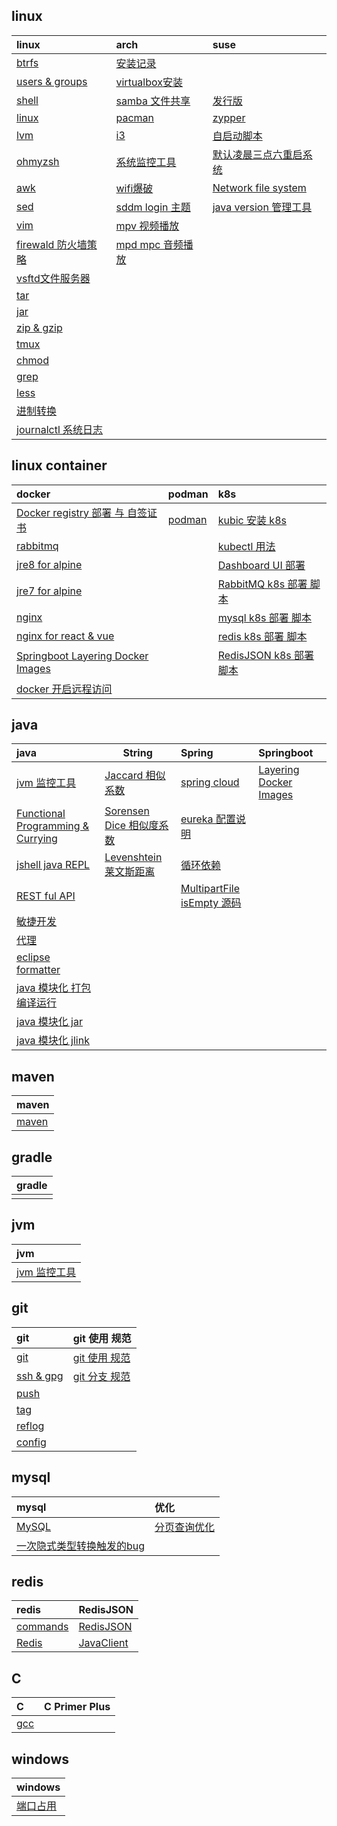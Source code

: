 <script type="text/javascript">
    let startTime=new Date('2021/12/18 20:53:00');
    function getTime()
    {
        const ms = Math.floor((new Date() - startTime));
        const d = Math.floor(ms / 86400000);
        const h = Math.floor((ms-d*86400000) / 3600000);
        const m = Math.floor((ms-d*86400000-h*3600000) / 60000);
        const s = Math.floor((ms-d*86400000-h*3600000-m*60000) / 1000);

        const daysText=d.toString()+' days,';
        let hoursText="";
        let minutesText="";
        if(h>0)
            hoursText=h.toString()+' hours,';
        if(m>0)
            minutesText=m.toString()+' minutes and ';
        document.getElementById("time").innerHTML=daysText+hoursText+minutesText+s.toString()+' seconds have passed';
    }
    setInterval(getTime,1000);
</script>

<div id='time' style="text-align: center;font-size: 40px;color: cyan;"></div>

## linux

| **linux**                                          | **arch**                                   | **suse**                                         |
| :------------------------------------------------- | :----------------------------------------- | :----------------------------------------------- |
| [btrfs](linux/btrfs.md)                            | [安装记录](linux/arch/install.md)          |                                                  |
| [users & groups](linux/user.md)                    | [virtualbox安装](linux/arch/virtualbox.md) |                                                  |
| [shell](linux/shell.md)                            | [samba 文件共享](linux/arch/samba.md)      | [发行版](linux/suse/microos.md)                  |
| [linux](linux/linux.md)                            | [pacman](linux/arch/pacman.md)             | [zypper](linux/suse/zypper.md)                   |
| [lvm](linux/tools/lvm.md)                          | [i3](linux/arch/i3.md)                     | [自启动脚本](linux/suse/init.md)                 |
| [ohmyzsh](linux/tools/ohmyzsh.md)                  | [系统监控工具](linux/arch/monitor.md)      | [默认凌晨三点六重启系统](linux/suse/rebootmg.md) |
| [awk](linux/tools/awk.md)                          | [wifi爆破](linux/arch/aircrack-ng.md)      | [Network file system](linux/suse/nfs.md)         |
| [sed](linux/tools/sed.md)                          | [sddm login 主题](linux/arch/sddm.md)      | [java version 管理工具](linux/suse/java.md)      |
| [vim](linux/tools/vim.md)                          | [mpv 视频播放](linux/arch/mpv.md)          |                                                  |
| [firewald 防火墙策略](linux/tools/firewall-cmd.md) | [mpd mpc 音频播放](linux/arch/mpd.md)      |                                                  |
| [vsftd文件服务器](linux/tools/vsftpd.md)           |                                            |                                                  |
| [tar](linux/tools/tar.md)                          |                                            |                                                  |
| [jar](linux/tools/jar.md)                          |                                            |                                                  |
| [zip & gzip](linux/tools/zip.md)                   |                                            |                                                  |
| [tmux](linux/tools/tmux.md)                        |                                            |                                                  |
| [chmod](linux/tools/chmod.md)                      |                                            |                                                  |
| [grep](linux/tools/grep.md)                        |                                            |                                                  |
| [less](linux/tools/less.md)                        |                                            |                                                  |
| [进制转换](linux/decimal.md)                       |                                            |                                                  |
| [journalctl 系统日志](linux/tools/journalctl.md)   |                                            |                                                  |

## linux container

| **docker**                                                         | **podman**                           | **k8s**                                              |
| :----------------------------------------------------------------- | :----------------------------------- | :--------------------------------------------------- |
| [Docker registry 部署 与 自签证书](linux/lxc/registry/registry.md) | [podman](linux/lxc/podman/podman.md) | [kubic 安装 k8s](linux/lxc/k8s/kubic.md)             |
| [rabbitmq](linux/lxc/docker/rabbitmq.md)                           |                                      | [kubectl 用法](linux/lxc/k8s/kubectl.md)             |
| [jre8 for alpine](linux/lxc/jre8/jre84alpine.md)                   |                                      | [Dashboard UI 部署](linux/lxc/k8s/dashbord-ui.md)    |
| [jre7 for alpine](linux/lxc/jre7/jre74alpine.md)                   |                                      | [RabbitMQ k8s 部署 脚本](linux/lxc/k8s/rabbitmq.md)  |
| [nginx](linux/lxc/docker/nginx.md)                                 |                                      | [mysql k8s 部署 脚本](linux/lxc/k8s/mysql.yaml)      |
| [nginx for react & vue](linux/lxc/nginx/nginx4js.md)               |                                      | [redis k8s 部署 脚本](linux/lxc/k8s/redis.yaml)      |
| [Springboot Layering Docker Images](java/spring/boot/layer.md)     |                                      | [RedisJSON k8s 部署 脚本](linux/lxc/k8s/rejson.yaml) |
| [docker 开启远程访问](linux/lxc/docker/docker.md)                  |                                      |                                                      |

## java

| **java**                                                | **String**                                           | **Spring**                                                 | **Springboot**                                      |
| :------------------------------------------------------ | ---------------------------------------------------- | :--------------------------------------------------------- | :-------------------------------------------------- |
| [jvm 监控工具](jvm/tools.md)                            | [Jaccard 相似系数](java/string/Jaccard.md)           | [spring cloud](java/spring/cloud/springcloud.md)           | [Layering Docker Images](java/spring/boot/layer.md) |
| [Functional Programming & Currying](java/functional.md) | [Sorensen Dice 相似度系数](java/string/dice.md)      | [eureka 配置说明](java/spring/cloud/eureka.md)             |                                                     |
| [jshell java REPL](java/jshell.md)                      | [Levenshtein 莱文斯距离](java/string/Levenshtein.md) | [循环依赖](java/spring/cyclic-dependencies.md)             |                                                     |
| [REST ful API](java/RESTfulAPI.md)                      |                                                      | [MultipartFile isEmpty 源码](java/spring/MultipartFile.md) |                                                     |
| [敏捷开发](java/TDD.md)                                 |                                                      |                                                            |                                                     |
| [代理](java/proxy.md)                                   |                                                      |                                                            |                                                     |
| [eclipse formatter](java/eclipse-codestyle.xml)         |                                                      |                                                            |                                                     |
| [java 模块化 打包编译运行](java/java.md)                |                                                      |                                                            |                                                     |
| [java 模块化 jar](java/jar.md)                          |                                                      |                                                            |                                                     |
| [java 模块化 jlink](java/jlink.md)                      |                                                      |                                                            |                                                     |

## maven

| **maven**            |
| :------------------- |
| [maven](java/mvn.md) |

## gradle

| **gradle** |
| :--------- |
|            |

## jvm

| **jvm**                      |
| :--------------------------- |
| [jvm 监控工具](jvm/tools.md) |



## git

| **git**                     | **git 使用 规范**                |
| :-------------------------- | :------------------------------- |
| [git](git/git.md)           | [git 使用 规范](git/standard.md) |
| [ssh & gpg](git/ssh_gpg.md) | [git 分支 规范](git/standard.md) |
| [push](git/git_push.md)     |                                  |
| [tag](git/git_tag.md)       |                                  |
| [reflog](git/git_reflog.md) |                                  |
| [config](git/git_config.md) |                                  |


## mysql

| **mysql**                                             | **优化**                       |
| :---------------------------------------------------- | :----------------------------- |
| [MySQL](mysql/database.md)                            | [分页查询优化](mysql/delay.md) |
| [一次隐式类型转换触发的bug](mysql/type-conversion.md) |                                |

## redis

| **redis**                     | **RedisJSON**                  |
| :---------------------------- | :----------------------------- |
| [commands](redis/commands.md) | [RedisJSON](redis/rejson.md)   |
| [Redis](redis/redis.md)       | [JavaClient](redis/Jrejson.md) |

## C

| **C**           | **C Primer Plus** |
| :-------------- | :---------------- |
| [gcc](c/gcc.md) |                   |

## windows

| **windows**                 |
| :-------------------------- |
| [端口占用](windows/port.md) |